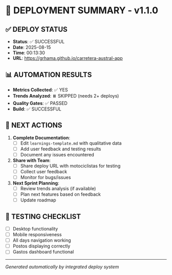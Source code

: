 # 🚀 DEPLOYMENT SUMMARY - v1.1.0

## ✅ **DEPLOY STATUS**
- **Status**: ✅ SUCCESSFUL
- **Date**: 2025-08-15
- **Time**: 00:13:30
- **URL**: https://grhama.github.io/carretera-austral-app

## 📊 **AUTOMATION RESULTS**
- **Metrics Collected**: ✅ YES
- **Trends Analyzed**: ⏸️ SKIPPED (needs 2+ deploys)
- **Quality Gates**: ✅ PASSED
- **Build**: ✅ SUCCESSFUL

## 🎯 **NEXT ACTIONS**
1. **Complete Documentation**:
   - [ ] Edit `learnings-template.md` with qualitative data
   - [ ] Add user feedback and testing results
   - [ ] Document any issues encountered

2. **Share with Team**:
   - [ ] Share deploy URL with motociclistas for testing
   - [ ] Collect user feedback
   - [ ] Monitor for bugs/issues

3. **Next Sprint Planning**:
   - [ ] Review trends analysis (if available)
   - [ ] Plan next features based on feedback
   - [ ] Update roadmap

## 📱 **TESTING CHECKLIST**
- [ ] Desktop functionality
- [ ] Mobile responsiveness  
- [ ] All days navigation working
- [ ] Postos displaying correctly
- [ ] Gastos dashboard functional

---
*Generated automatically by integrated deploy system*
